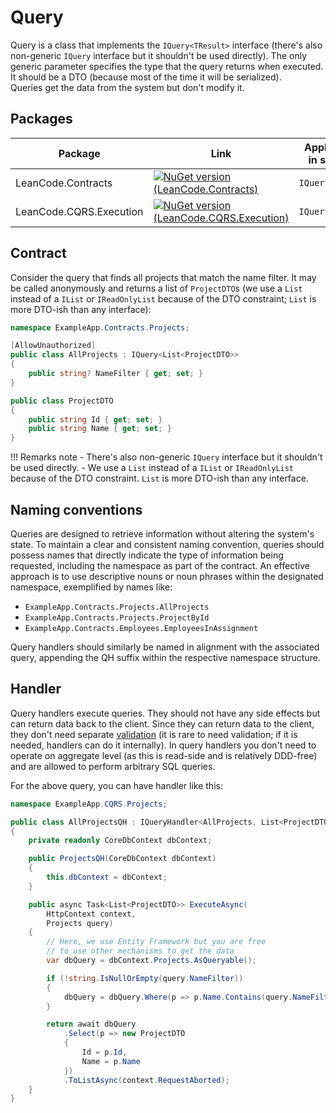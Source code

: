 # Query

Query is a class that implements the `IQuery<TResult>` interface (there's also non-generic `IQuery` interface but it shouldn't be used directly). The only generic parameter specifies the type that the query returns when executed. It should be a DTO (because most of the time it will be serialized). Queries get the data from the system but don't modify it.

## Packages

| Package | Link | Application in section |
| --- | ----------- | ----------- |
| LeanCode.Contracts | [![NuGet version (LeanCode.Contracts)](https://img.shields.io/nuget/vpre/LeanCode.Contracts.svg?style=flat-square&logo=nuget)](https://www.nuget.org/packages/LeanCode.Contracts/2.0.0-preview.3/) | `IQuery` |
| LeanCode.CQRS.Execution | [![NuGet version (LeanCode.CQRS.Execution)](https://img.shields.io/nuget/vpre/LeanCode.CQRS.Execution.svg?style=flat-square&logo=nuget)](https://www.nuget.org/packages/LeanCode.CQRS.Execution/8.0.2260-preview/) | `IQueryHandler` |

## Contract

Consider the query that finds all projects that match the name filter. It may be called anonymously and returns a list of `ProjectDTO`s (we use a `List` instead of a `IList` or `IReadOnlyList` because of the DTO constraint; `List` is more DTO-ish than any interface):

```csharp
namespace ExampleApp.Contracts.Projects;

[AllowUnauthorized]
public class AllProjects : IQuery<List<ProjectDTO>>
{
    public string? NameFilter { get; set; }
}

public class ProjectDTO
{
    public string Id { get; set; }
    public string Name { get; set; }
}
```

!!! Remarks note
    - There's also non-generic `IQuery` interface but it shouldn't be used directly.
    - We use a `List` instead of a `IList` or `IReadOnlyList` because of the DTO constraint. `List` is more DTO-ish than any interface.

## Naming conventions

Queries are designed to retrieve information without altering the system's state. To maintain a clear and consistent naming convention, queries should possess names that directly indicate the type of information being requested, including the namespace as part of the contract. An effective approach is to use descriptive nouns or noun phrases within the designated namespace, exemplified by names like:

* `ExampleApp.Contracts.Projects.AllProjects`
* `ExampleApp.Contracts.Projects.ProjectById`
* `ExampleApp.Contracts.Employees.EmployeesInAssignment`

Query handlers should similarly be named in alignment with the associated query, appending the QH suffix within the respective namespace structure.

## Handler

Query handlers execute queries. They should not have any side effects but can return data back to the client. Since they can return data to the client, they don't need separate [validation] (it is rare to need validation; if it is needed, handlers can do it internally). In query handlers you don't need to operate on aggregate level (as this is read-side and is relatively DDD-free) and are allowed to perform arbitrary SQL queries.

For the above query, you can have handler like this:

```csharp
namespace ExampleApp.CQRS.Projects;

public class AllProjectsQH : IQueryHandler<AllProjects, List<ProjectDTO>>
{
    private readonly CoreDbContext dbContext;

    public ProjectsQH(CoreDbContext dbContext)
    {
        this.dbContext = dbContext;
    }

    public async Task<List<ProjectDTO>> ExecuteAsync(
        HttpContext context,
        Projects query)
    {
        // Here, we use Entity Framework but you are free
        // to use other mechanisms to get the data
        var dbQuery = dbContext.Projects.AsQueryable();

        if (!string.IsNullOrEmpty(query.NameFilter))
        {
            dbQuery = dbQuery.Where(p => p.Name.Contains(query.NameFilter));
        }

        return await dbQuery
            .Select(p => new ProjectDTO
            {
                Id = p.Id,
                Name = p.Name
            })
            .ToListAsync(context.RequestAborted);
    }
}
```

[validation]: ../validation/index.md
